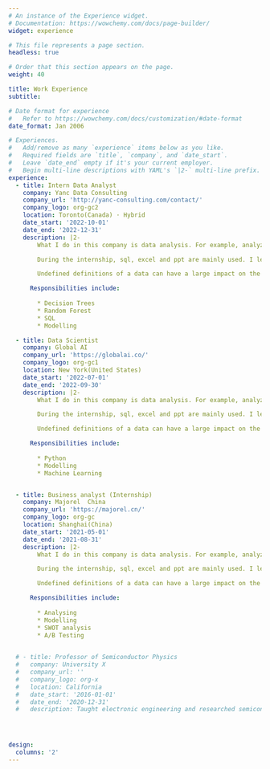 ```yaml
---
# An instance of the Experience widget.
# Documentation: https://wowchemy.com/docs/page-builder/
widget: experience

# This file represents a page section.
headless: true

# Order that this section appears on the page.
weight: 40

title: Work Experience
subtitle:

# Date format for experience
#   Refer to https://wowchemy.com/docs/customization/#date-format
date_format: Jan 2006

# Experiences.
#   Add/remove as many `experience` items below as you like.
#   Required fields are `title`, `company`, and `date_start`.
#   Leave `date_end` empty if it's your current employer.
#   Begin multi-line descriptions with YAML's `|2-` multi-line prefix.
experience:
  - title: Intern Data Analyst
    company: Yanc Data Consulting
    company_url: 'http://yanc-consulting.com/contact/'
    company_logo: org-gc2
    location: Toronto(Canada) · Hybrid
    date_start: '2022-10-01'
    date_end: '2022-12-31'
    description: |2-
        What I do in this company is data analysis. For example, analyze the sales of some fast-selling brands, and analyze the reasons for the increase or decrease in sales. My main responsibility is to write weekly reports and monthly summaries.

        During the internship, sql, excel and ppt are mainly used. I learned about the application of sql and the application of data, which are different from the daily school learning.

        Undefined definitions of a data can have a large impact on the results. Misattribution can also occur. In the process of continuous optimization of the new definition, it is beneficial for the company to increase sales, optimize production structure and marketing strategy. It also strengthens and consolidates the knowledge that I have learned on a daily basis.

      Responsibilities include:
        
        * Decision Trees
        * Random Forest
        * SQL
        * Modelling

  - title: Data Scientist
    company: Global AI
    company_url: 'https://globalai.co/'
    company_logo: org-gc1
    location: New York(United States)
    date_start: '2022-07-01'
    date_end: '2022-09-30'
    description: |2-
        What I do in this company is data analysis. For example, analyze the sales of some fast-selling brands, and analyze the reasons for the increase or decrease in sales. My main responsibility is to write weekly reports and monthly summaries.

        During the internship, sql, excel and ppt are mainly used. I learned about the application of sql and the application of data, which are different from the daily school learning.

        Undefined definitions of a data can have a large impact on the results. Misattribution can also occur. In the process of continuous optimization of the new definition, it is beneficial for the company to increase sales, optimize production structure and marketing strategy. It also strengthens and consolidates the knowledge that I have learned on a daily basis.

      Responsibilities include:
        
        * Python
        * Modelling
        * Machine Learning


  - title: Business analyst (Internship)
    company: Majorel  China
    company_url: 'https://majorel.cn/'
    company_logo: org-gc
    location: Shanghai(China)
    date_start: '2021-05-01'
    date_end: '2021-08-31'
    description: |2-
        What I do in this company is data analysis. For example, analyze the sales of some fast-selling brands, and analyze the reasons for the increase or decrease in sales. My main responsibility is to write weekly reports and monthly summaries.

        During the internship, sql, excel and ppt are mainly used. I learned about the application of sql and the application of data, which are different from the daily school learning.

        Undefined definitions of a data can have a large impact on the results. Misattribution can also occur. In the process of continuous optimization of the new definition, it is beneficial for the company to increase sales, optimize production structure and marketing strategy. It also strengthens and consolidates the knowledge that I have learned on a daily basis.

      Responsibilities include:
        
        * Analysing
        * Modelling
        * SWOT analysis
        * A/B Testing
        

  # - title: Professor of Semiconductor Physics
  #   company: University X
  #   company_url: ''
  #   company_logo: org-x
  #   location: California
  #   date_start: '2016-01-01'
  #   date_end: '2020-12-31'
  #   description: Taught electronic engineering and researched semiconductor physics.




design:
  columns: '2'
---
```


